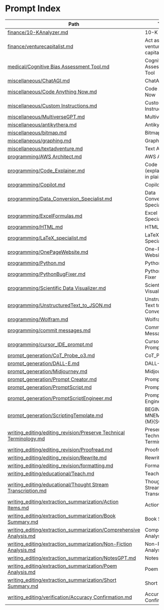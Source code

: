 <!--- AUTO‑GENERATED: do not edit manually.  Run scripts/build_index.py -->
# Prompt Index

| Path | Title |
|------|-------|
| [finance/10-KAnalyzer.md](finance/10-KAnalyzer.md) | 10-K Analyzer |
| [finance/venturecapitalist.md](finance/venturecapitalist.md) | Act as a venture capitalist |
| [medical/Cognitive Bias Assessment Tool.md](medical/Cognitive%20Bias%20Assessment%20Tool.md) | Cognitive Bias Assessment Tool |
| [miscellaneous/ChatAGI.md](miscellaneous/ChatAGI.md) | ChatAGI |
| [miscellaneous/Code Anything Now.md](miscellaneous/Code%20Anything%20Now.md) | Code Anything Now |
| [miscellaneous/Custom Instructions.md](miscellaneous/Custom%20Instructions.md) | Custom Instructions |
| [miscellaneous/MultiverseGPT.md](miscellaneous/MultiverseGPT.md) | MultiverseGPT |
| [miscellaneous/antikythera.md](miscellaneous/antikythera.md) | Antikythera |
| [miscellaneous/bitmap.md](miscellaneous/bitmap.md) | Bitmap |
| [miscellaneous/graphing.md](miscellaneous/graphing.md) | Graphing |
| [miscellaneous/textadventure.md](miscellaneous/textadventure.md) | Text Adventure |
| [programming/AWS Architect.md](programming/AWS%20Architect.md) | AWS Architect |
| [programming/Code_Explainer.md](programming/Code_Explainer.md) | Code Explainer (explain code in plain english) |
| [programming/Copilot.md](programming/Copilot.md) | Copilot |
| [programming/Data_Conversion_Specialist.md](programming/Data_Conversion_Specialist.md) | Data Conversion Specialist |
| [programming/ExcelFormulas.md](programming/ExcelFormulas.md) | Excel Formula Specialist |
| [programming/HTML.md](programming/HTML.md) | HTML |
| [programming/LaTeX_specialist.md](programming/LaTeX_specialist.md) | LaTeX Specialist |
| [programming/OnePageWebsite.md](programming/OnePageWebsite.md) | One-Page Website Coder |
| [programming/Python.md](programming/Python.md) | Python |
| [programming/PythonBugFixer.md](programming/PythonBugFixer.md) | Python Bug Fixer |
| [programming/Scientific Data Visualizer.md](programming/Scientific%20Data%20Visualizer.md) | Scientific Data Visualizer |
| [programming/UnstructuredText_to_JSON.md](programming/UnstructuredText_to_JSON.md) | Unstructured Text to JSON Converter |
| [programming/Wolfram.md](programming/Wolfram.md) | Wolfram |
| [programming/commit messages.md](programming/commit%20messages.md) | Commit Messages |
| [programming/cursor_IDE_prompt.md](programming/cursor_IDE_prompt.md) | Cursor IDE Prompt |
| [prompt_generation/CoT_Probe_o3.md](prompt_generation/CoT_Probe_o3.md) | CoT_Probe_o3 |
| [prompt_generation/DALL-E.md](prompt_generation/DALL-E.md) | DALL-E |
| [prompt_generation/Midjourney.md](prompt_generation/Midjourney.md) | Midjourney |
| [prompt_generation/Prompt Creator.md](prompt_generation/Prompt%20Creator.md) | Prompt Creator |
| [prompt_generation/PromptScript.md](prompt_generation/PromptScript.md) | PromptScript |
| [prompt_generation/PromptScriptEngineer.md](prompt_generation/PromptScriptEngineer.md) | PromptScript Engineer |
| [prompt_generation/ScriptingTemplate.md](prompt_generation/ScriptingTemplate.md) | BEGIN MNEMOSYNE {M}{SCRIPT} |
| [writing_editing/editing_revision/Preserve Technical Terminology.md](writing_editing/editing_revision/Preserve%20Technical%20Terminology.md) | Preserve Technical Terminology |
| [writing_editing/editing_revision/Proofread.md](writing_editing/editing_revision/Proofread.md) | Proofread |
| [writing_editing/editing_revision/Rewrite.md](writing_editing/editing_revision/Rewrite.md) | Rewrite |
| [writing_editing/editing_revision/formatting.md](writing_editing/editing_revision/formatting.md) | Formatting Tips |
| [writing_editing/educational/Teach.md](writing_editing/educational/Teach.md) | Teach |
| [writing_editing/educational/Thought Stream Transcription.md](writing_editing/educational/Thought%20Stream%20Transcription.md) | Thought Stream Transcription |
| [writing_editing/extraction_summarization/Action Items.md](writing_editing/extraction_summarization/Action%20Items.md) | Action Items |
| [writing_editing/extraction_summarization/Book Summary.md](writing_editing/extraction_summarization/Book%20Summary.md) | Book Summary |
| [writing_editing/extraction_summarization/Comprehensive Analysis.md](writing_editing/extraction_summarization/Comprehensive%20Analysis.md) | Comprehensive Analysis |
| [writing_editing/extraction_summarization/Non-Fiction Analysis.md](writing_editing/extraction_summarization/Non-Fiction%20Analysis.md) | Non-Fiction Analysis |
| [writing_editing/extraction_summarization/NotesGPT.md](writing_editing/extraction_summarization/NotesGPT.md) | NotesGPT |
| [writing_editing/extraction_summarization/Poem Analysis.md](writing_editing/extraction_summarization/Poem%20Analysis.md) | Poem Analysis |
| [writing_editing/extraction_summarization/Short Summary.md](writing_editing/extraction_summarization/Short%20Summary.md) | Short Summary |
| [writing_editing/verification/Accuracy Confirmation.md](writing_editing/verification/Accuracy%20Confirmation.md) | Accuracy Confirmation |
